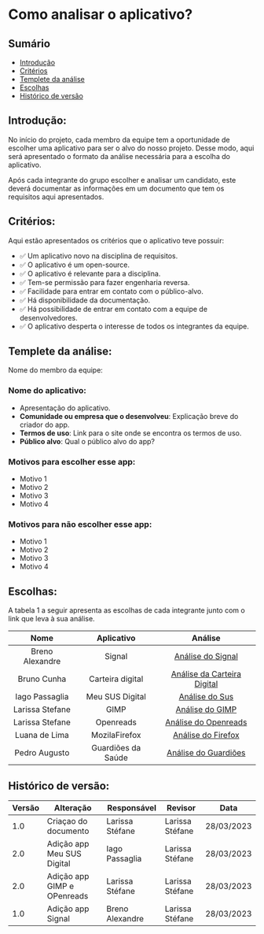 # Como analisar o aplicativo?

## Sumário
* [Introdução](#Introdução)
* [Critérios](#Critérios)
* [Templete da análise](#Templete-da-análise)
* [Escolhas](#Escolhas)
* [Histórico de versão](#Histórico-de-versão)

## Introdução:

  No início do projeto, cada membro da equipe tem a oportunidade de escolher uma aplicativo para ser o alvo do nosso projeto. Desse modo, aqui será apresentado o formato da análise necessária para a escolha do aplicativo. 
  
  Após cada integrante do grupo escolher e analisar um candidato, este deverá documentar as informações em um documento que tem os requisitos aqui apresentados.
 
## Critérios:

  Aqui estão apresentados os critérios que o aplicativo teve possuir:

  - ✅ Um aplicativo novo na disciplina de requisitos.
  - ✅ O aplicativo é um open-source.
  - ✅ O aplicativo é relevante para a disciplina.
  - ✅ Tem-se permissão para fazer engenharia reversa.
  - ✅ Facilidade para entrar em contato com o público-alvo.
  - ✅ Há disponibilidade da documentação.
  - ✅ Há possibilidade de entrar em contato com a equipe de desenvolvedores.
  - ✅ O aplicativo desperta o interesse de todos os integrantes da equipe.

## Templete da análise:

  Nome do membro da equipe:

  ### Nome do aplicativo:

  - Apresentação do aplicativo.
  - **Comunidade ou empresa que o desenvolveu**: Explicação breve do criador do app.
  - **Termos de uso**: Link para o site onde se encontra os termos de uso.
  - **Público alvo**: Qual o público alvo do app?
    
  ### Motivos para escolher esse app:

  - Motivo 1
  - Motivo 2
  - Motivo 3
  - Motivo 4

  ### Motivos para não escolher esse app:

  - Motivo 1
  - Motivo 2
  - Motivo 3
  - Motivo 4

## Escolhas:

  A tabela 1 a seguir apresenta as escolhas de cada integrante junto com o link que leva à sua análise.

| Nome                | Aplicativo      | Análise                                      | 
| :-------------:     | :-------------: | :------------------------------------------: | 
| Breno Alexandre     | Signal          | [Análise do Signal](analise_Signal.md)       | 
| Bruno Cunha         | Carteira digital | [Análise da Carteira Digital](analise_carteiradigitaldetrabalho.md) | 
| Iago Passaglia      | Meu SUS Digital | [Análise do Sus](analise_sus.md)             | 
| Larissa Stefane     | GIMP            | [Análise do GIMP](analise_GIMP.md)           | 
| Larissa Stefane     | Openreads       | [Análise do Openreads](analise_Openreads.md) | 
| Luana de Lima       | MozilaFirefox   | [Análise do Firefox](analise_MozilaFireFox.md)|                                         | 
| Pedro Augusto       | Guardiões da Saúde | [Análise do Guardiões](analise_Guardioes.md)                                           | 

  

## Histórico de versão:

| Versão | Alteração                  | Responsável     | Revisor | Data       |
| -      | -                          | -               | -       | -          |
| 1.0    | Criaçao do documento       | Larissa Stéfane | Larissa Stéfane  | 28/03/2023 |
| 2.0    | Adição app Meu SUS Digital | Iago Passaglia  | Larissa Stéfane  | 28/03/2023 |
| 2.0    | Adição app GIMP e OPenreads| Larissa Stéfane | Larissa Stéfane | 28/03/2023 |
| 1.0    | Adição app Signal          | Breno Alexandre |  Larissa Stéfane | 28/03/2023 |


    

